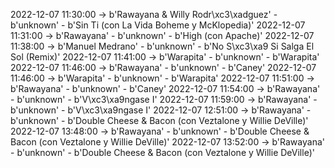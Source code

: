 2022-12-07 11:30:00 -> b'Rawayana & Willy Rodr\xc3\xadguez' - b'unknown' - b'Sin Ti (con La Vida Boheme y McKlopedia)'
2022-12-07 11:31:00 -> b'Rawayana' - b'unknown' - b'High (con Apache)'
2022-12-07 11:38:00 -> b'Manuel Medrano' - b'unknown' - b'No S\xc3\xa9 Si Salga El Sol (Remix)'
2022-12-07 11:41:00 -> b'Warapita' - b'unknown' - b'Warapita'
2022-12-07 11:46:00 -> b'Rawayana' - b'unknown' - b'Caney'
2022-12-07 11:46:00 -> b'Warapita' - b'unknown' - b'Warapita'
2022-12-07 11:51:00 -> b'Rawayana' - b'unknown' - b'Caney'
2022-12-07 11:54:00 -> b'Rawayana' - b'unknown' - b'V\xc3\xa9ngase I'
2022-12-07 11:59:00 -> b'Rawayana' - b'unknown' - b'V\xc3\xa9ngase I'
2022-12-07 12:51:00 -> b'Rawayana' - b'unknown' - b'Double Cheese & Bacon (con Veztalone y Willie DeVille)'
2022-12-07 13:48:00 -> b'Rawayana' - b'unknown' - b'Double Cheese & Bacon (con Veztalone y Willie DeVille)'
2022-12-07 13:52:00 -> b'Rawayana' - b'unknown' - b'Double Cheese & Bacon (con Veztalone y Willie DeVille)'
